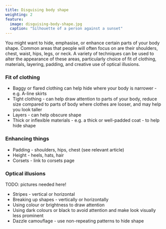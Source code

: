 ```yaml
---
title: Disguising body shape
weighting: 2
feature:
  image: disguising-body-shape.jpg
  caption: "Silhouette of a person against a sunset"
---
```


You might want to hide, emphasise, or enhance certain parts of your body shape. Common areas that people will often focus on are their shoulders, chest, waist, hips, legs, or neck. A variety of techniques can be used to alter the appearance of these areas, particularly choice of fit of clothing, materials, layering, padding, and creative use of optical illusions.

### Fit of clothing

- Baggy or flared clothing can help hide where your body is narrower - e.g. A-line skirts
- Tight clothing - can help draw attention to parts of your body, reduce size compared to parts of body where clothes are looser, and may help you look taller
- Layers - can help obscure shape
- Thick or inflexible materials - e.g. a thick or well-padded coat - to help hide shape

### Enhancing things

- Padding - shoulders, hips, chest (see relevant article)
- Height - heels, hats, hair
- Corsets - link to corsets page

### Optical illusions

TODO: pictures needed here!

- Stripes - vertical or horizontal
- Breaking up shapes - vertically or horizontally
- Using colour or brightness to draw attention
- Using dark colours or black to avoid attention and make look visually less prominent
- Dazzle camouflage - use non-repeating patterns to hide shape
